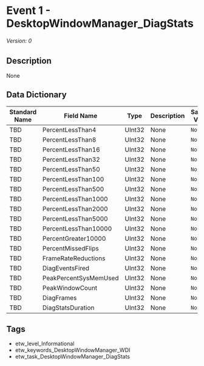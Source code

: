 # Event 1 - DesktopWindowManager_DiagStats
###### Version: 0

## Description
None

## Data Dictionary
|Standard Name|Field Name|Type|Description|Sample Value|
|---|---|---|---|---|
|TBD|PercentLessThan4|UInt32|None|`None`|
|TBD|PercentLessThan8|UInt32|None|`None`|
|TBD|PercentLessThan16|UInt32|None|`None`|
|TBD|PercentLessThan32|UInt32|None|`None`|
|TBD|PercentLessThan50|UInt32|None|`None`|
|TBD|PercentLessThan100|UInt32|None|`None`|
|TBD|PercentLessThan500|UInt32|None|`None`|
|TBD|PercentLessThan1000|UInt32|None|`None`|
|TBD|PercentLessThan2000|UInt32|None|`None`|
|TBD|PercentLessThan5000|UInt32|None|`None`|
|TBD|PercentLessThan10000|UInt32|None|`None`|
|TBD|PercentGreater10000|UInt32|None|`None`|
|TBD|PercentMissedFlips|UInt32|None|`None`|
|TBD|FrameRateReductions|UInt32|None|`None`|
|TBD|DiagEventsFired|UInt32|None|`None`|
|TBD|PeakPercentSysMemUsed|UInt32|None|`None`|
|TBD|PeakWindowCount|UInt32|None|`None`|
|TBD|DiagFrames|UInt32|None|`None`|
|TBD|DiagStatsDuration|UInt32|None|`None`|

## Tags
* etw_level_Informational
* etw_keywords_DesktopWindowManager_WDI
* etw_task_DesktopWindowManager_DiagStats